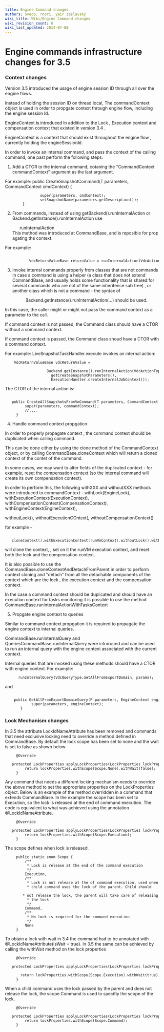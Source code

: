 ```yaml
---
title: Engine Command changes
authors: ovedo, rnori, yair zaslavsky
wiki_title: Wiki/Engine Command changes
wiki_revision_count: 8
wiki_last_updated: 2014-07-08
---
```


# Engine commands infrastructure changes for 3.5

### Context changes

Version 3.5 introduced the usage of engine session ID through all over the engine flows.

Instead of holding the session ID on thread local, The commandContext object is used in order to propgate context through engine flow, including the engine session Id.

EngineContext is introduced In addition to the Lock , Execution context and compensation context that existed in version 3.4 .

EngineContext is a context that should exist throughout the engine flow , currently holding the engineSessionId.

In order to invoke an internal command, and pass the context of the calling command, one past perform the following steps:

1. Add a CTOR to the internal command, cotaning the "CommandContext commandContext" argument as the last argument.

For example:
 public CreateSnapshotCommand(T parameters, CommandContext cmdContext) {

                    super(parameters, cmdContext);      
                    setSnapshotName(parameters.getDescription());
            }

2. From commands, instead of using getBackend().runInternalAction or Backend.getInstance().runInternalAction use

            runInternalAction       
      This method was introduced at CommandBase, and is reposible for propagating the context.

For example:

                 VdcReturnValueBase returnValue = runInternalAction(VdcActionType.HotPlugDiskToVm, params);       

3. Invoke internal commands properly from classes that are not commands In case a command is using a helper (a class that does not extend CommandBase, and usually holds some functionality that is shared for several commands who are not of the same inheritence sub tree) , or another class which is not a command - the syntax of

                 Backend.getInstance().runInternalAction(...) should be used. 

In this case, the caller might or might not pass the command context as a parameter to the call.

If command context is not passed, the Command class should have a CTOR without a command context.

If command context is passed, the Command class shoud have a CTOR with a command context.

For example: LiveSnapshotTaskHandler.execute invokes an internal action:

        VdcReturnValueBase vdcReturnValue =
                         Backend.getInstance().runInternalAction(VdcActionType.CreateAllSnapshotsFromVm,
                         getCreateSnapshotParameters(),
                         ExecutionHandler.createInternalJobContext());

The CTOR of the internal action is:

         public CreateAllSnapshotsFromVmCommand(T parameters, CommandContext commandContext) {
             super(parameters, commandContext);
             //....
         }

4. Handle command context propgation

In order to properly propagate context , the command context should be duplicated when calling command.

This can be done either by using the clone method of the CommandContext object, or by calling CommandBase.cloneContext which will return a cloned context of the contet of the command.

In some cases, we may want to alter fields of the duplicated context - for example, reset the compensation context (so the internal command will create its own compensation context).

In order to perform this, the following withXXX and withoutXXX methods were introduced to commandContext - withLock(EngineLock), withExecutionContext(ExecutionContext), withCompensationContext(CompensationContext), withEngineContext(EngineContext),

withoutLock(), withoutExecutionCOntext(, withoutCompensationContext()

for example -

         cloneContext().withExecutionContext(runVmContext).withoutLock().withoutCompensationContext());

will clone the context, , set on it the runVM execution context, and reset both the lock and the compensation context.

It is also possible to use the CommandBase.cloneContextAndDetachFromParent in order to perform context cloning and "detach" from all the detachable components of the context which are the lock , the execution context and the compensation context.

In the case a command context should be duplicated and should have an execution context for tasks monitoring it is possible to use the method CommandBase.runInternalActionWithTasksContext

5. Propgate engine context to queries

Similar to command context propgation it is required to propagate the engine context to internal queries.

CommandBase.runInternalQuery and QueriesCommandBase.runInternalQuery were introruced and can be used to run an internal query with the engine context associated with the current context.

Internal queries that are invoked using these methods should have a CTOR with engine context. For example:

          runInternalQuery(VdcQueryType.GetAllFromExportDomain, params);

and

          public GetAllFromExportDomainQuery(P parameters, EngineContext engineContext) {
                super(parameters, engineContext);
           }

### Lock Mechanism changes

In 3.5 the attribute LockIdNameAttribute has been removed and commands that need exclusive locking need to override a method defined in CommandBase. By default the lock scope has been set to none and the wait is set to false as shown below

         @Override
         protected LockProperties applyLockProperties(LockProperties lockProperties) {
             return lockProperties.withScope(Scope.None).withWait(false);
         }

Any command that needs a different locking mechanism needs to override the above method to set the appropriate properties on the LockProperties object. Below is an example of the method overridden in a command that extends CommandBase. In the example the scope has been set to Execution, so the lock is released at the end of command execution. The code is equivalent to what was achieved using the annotation @LockIdNameAttribute.

         @Override
         protected LockProperties applyLockProperties(LockProperties lockProperties) {
             return lockProperties.withScope(Scope.Execution);
         }

The scope defines when lock is released.

         public static enum Scope {
             /**
              * Lock is release at the end of the command execution
              */
             Execution,
             /**
              * Lock is not release at the of command execution, used when
              * child command uses the lock of the parent. Child should
              * not release the lock, the parent will take care of releasing
              * the lock
              */
             Command,
             /**
              * No lock is required for the command execution
              */
             None
         }

To obtain a lock with wait in 3.4 the command had to be annotated with @LockIdNameAttribute(isWait = true). In 3.5 the same can be achieved by calling the withWait method on the lock properties

         @Override
         protected LockProperties applyLockProperties(LockProperties lockProperties) {
             return lockProperties.withScope(Scope.Execution).withWait(true);
         }

When a child command uses the lock passed by the parent and does not release the lock, the scope Command is used to specifiy the scope of the lock.

         @Override
         protected LockProperties applyLockProperties(LockProperties lockProperties) {
             return lockProperties.withScope(Scope.Command);
         }
